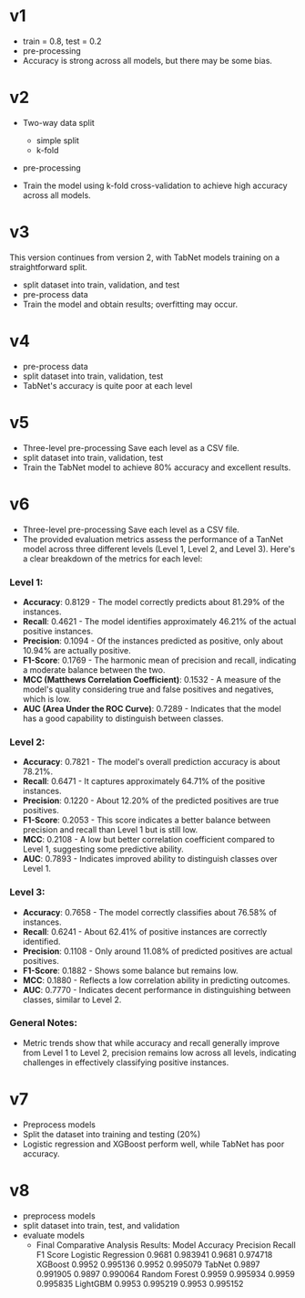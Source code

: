 # v1
- train = 0.8, test = 0.2
- pre-processing
- Accuracy is strong across all models, but there may be some bias.

# v2
- Two-way data split
    - simple split
    - k-fold

- pre-processing
- Train the model using k-fold cross-validation to achieve high accuracy across all models.

# v3
This version continues from version 2, with TabNet models training on a straightforward split.

- split dataset into train, validation, and test
- pre-process data
- Train the model and obtain results; overfitting may occur.
  
# v4 
- pre-process data
- split dataset into train, validation, test
- TabNet's accuracy is quite poor at each level

# v5
- Three-level pre-processing
Save each level as a CSV file.
- split dataset into train, validation, test
- Train the TabNet model to achieve 80% accuracy and excellent results.

# v6
- Three-level pre-processing
Save each level as a CSV file.
- The provided evaluation metrics assess the performance of a TanNet model across three different levels (Level 1, Level 2, and Level 3). Here's a clear breakdown of the metrics for each level:

### Level 1:
- **Accuracy**: 0.8129 - The model correctly predicts about 81.29% of the instances.
- **Recall**: 0.4621 - The model identifies approximately 46.21% of the actual positive instances.
- **Precision**: 0.1094 - Of the instances predicted as positive, only about 10.94% are actually positive.
- **F1-Score**: 0.1769 - The harmonic mean of precision and recall, indicating a moderate balance between the two.
- **MCC (Matthews Correlation Coefficient)**: 0.1532 - A measure of the model's quality considering true and false positives and negatives, which is low.
- **AUC (Area Under the ROC Curve)**: 0.7289 - Indicates that the model has a good capability to distinguish between classes.

### Level 2:
- **Accuracy**: 0.7821 - The model's overall prediction accuracy is about 78.21%.
- **Recall**: 0.6471 - It captures approximately 64.71% of the positive instances.
- **Precision**: 0.1220 - About 12.20% of the predicted positives are true positives.
- **F1-Score**: 0.2053 - This score indicates a better balance between precision and recall than Level 1 but is still low.
- **MCC**: 0.2108 - A low but better correlation coefficient compared to Level 1, suggesting some predictive ability.
- **AUC**: 0.7893 - Indicates improved ability to distinguish classes over Level 1.

### Level 3:
- **Accuracy**: 0.7658 - The model correctly classifies about 76.58% of instances.
- **Recall**: 0.6241 - About 62.41% of positive instances are correctly identified.
- **Precision**: 0.1108 - Only around 11.08% of predicted positives are actual positives.
- **F1-Score**: 0.1882 - Shows some balance but remains low.
- **MCC**: 0.1880 - Reflects a low correlation ability in predicting outcomes.
- **AUC**: 0.7770 - Indicates decent performance in distinguishing between classes, similar to Level 2.

### General Notes:

- Metric trends show that while accuracy and recall generally improve from Level 1 to Level 2, precision remains low across all levels, indicating challenges in effectively classifying positive instances.


# v7
- Preprocess models  
- Split the dataset into training and testing (20%)  
- Logistic regression and XGBoost perform well, while TabNet has poor accuracy.

# v8
- preprocess models
- split dataset into train, test, and validation
- evaluate models
    - Final Comparative Analysis Results:
                 Model  Accuracy  Precision  Recall  F1 Score
  Logistic Regression    0.9681   0.983941  0.9681  0.974718
              XGBoost    0.9952   0.995136  0.9952  0.995079
               TabNet    0.9897   0.991905  0.9897  0.990064
        Random Forest    0.9959   0.995934  0.9959  0.995835
            LightGBM    0.9953   0.995219  0.9953  0.995152
